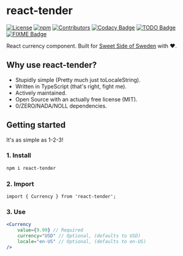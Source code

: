 # react-tender

[![License](https://img.shields.io/github/license/filiphsps/react-tender.svg)](https://github.com/filiphsps/react-tender/blob/master/LICENSE) [![npm](https://img.shields.io/npm/dt/react-tender)](https://www.npmjs.com/package/react-tender) [![Contributors](https://img.shields.io/github/contributors/filiphsps/react-tender.svg)](https://github.com/filiphsps/react-tender/graphs/contributors) [![Codacy Badge](https://app.codacy.com/project/badge/Grade/73c7ef01eb234c46a119a0f21af2d658)](https://app.codacy.com/gh/sweet-side-of-sweden/react-tender/dashboard?utm_source=gh&utm_medium=referral&utm_content=&utm_campaign=Badge_grade) [![TODO Badge](https://img.shields.io/github/search/sweet-side-of-sweden/react-tender/todo)](https://github.com/sweet-side-of-sweden/react-tender/search?q=todo) [![FIXME Badge](https://img.shields.io/github/search/sweet-side-of-sweden/react-tender/fixme)](https://github.com/sweet-side-of-sweden/react-tender/search?q=fixme)

React currency component. Built for [Sweet Side of Sweden](https://www.sweetsideofsweden.com?utm_source=GitHub&utm_campaign=react-tender) with ❤️.

## Why use react-tender?

-   Stupidly simple (Pretty much just toLocaleString).
-   Written in TypeScript (that's right, fight me).
-   Actively maintained.
-   Open Source with an actually free license (MIT).
-   0/ZERO/NADA/NOLL dependencies.

## Getting started

It's as simple as 1-2-3!

### 1. Install

```bash
npm i react-tender
```

### 2. Import

```tsx
import { Currency } from 'react-tender';
```

### 3. Use

```jsx
<Currency
    value={9.99} // Required
    currency="USD" // Optional, (defaults to USD)
    locale="en-US" // Optional, (defaults to en-US)
/>
```
